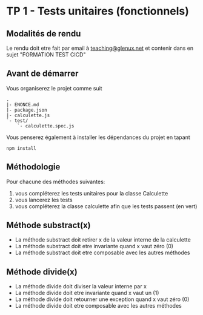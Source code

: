 
# TP 1 - Tests unitaires (fonctionnels)

## Modalités de rendu

Le rendu doit etre fait par email à teaching@glenux.net et contenir dans en
sujet "FORMATION TEST CICD"

## Avant de démarrer

Vous organiserez le projet comme suit

    .
    |- ENONCE.md
    |- package.json
    |- calculette.js
    `- test/
        `- calculette.spec.js

Vous penserez également à installer les dépendances du projet en tapant

    npm install

## Méthodologie

Pour chacune des méthodes suivantes:

1. vous compléterez les tests unitaires pour la classe Calculette
2. vous lancerez les tests
2. vous compléterez la classe calculette afin que les tests passent (en vert)

## Méthode substract(x)

* La méthode substract doit retirer x de la valeur interne de la calculette
* La méthode substract doit etre invariante quand x vaut zéro (0)
* La méthode substract doit etre composable avec les autres méthodes

## Méthode divide(x)

* La méthode divide doit diviser la valeur interne par x 
* La méthode divide doit etre invariante quand x vaut un (1) 
* La méthode divide doit retourner une exception quand x vaut zéro (0) 
* La méthode divide doit etre composable avec les autres méthodes

